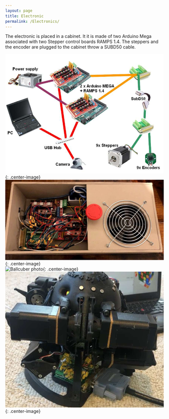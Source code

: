 ```yaml
---
layout: page
title: Electronic
permalink: /Electronics/
---
```


The electronic is placed in a cabinet. It it is made of two Arduino Mega associated with two Stepper control boards RAMPS 1.4.
The steppers and the encoder are plugged to the cabinet throw a SUBD50 cable.


![Electronic schematics](/assets/hardware.jpg){: .center-image}
<br/>
![Electronic cabinet photo](/assets/electronic-cabinet.jpg){: .center-image}
<br/>
![Ballcuber photo](/assets/ballcuber-overview.png){: .center-image}
<br/>
![Ballcuber photo](/assets/ballcuber-robot-side.jpg){: .center-image}


